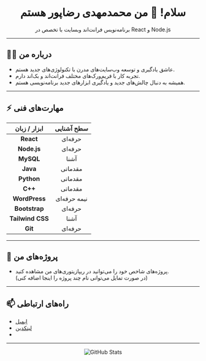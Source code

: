 <!-- Profile README for mohammadmahdirezapur -->

<div align="center">
  <h1>سلام! 👋 من محمدمهدی رضاپور هستم</h1>
  <p>برنامه‌نویس فرانت‌اند وبسایت با تخصص در React و Node.js</p>
</div>

---

## 🧑‍💻 درباره من

- عاشق یادگیری و توسعه وب‌سایت‌های مدرن با تکنولوژی‌های جدید هستم.
- تجربه کار با فریم‌ورک‌های مختلف فرانت‌اند و بک‌اند دارم.
- همیشه به دنبال چالش‌های جدید و یادگیری ابزارهای جدید برنامه‌نویسی هستم.

---

## ⚡ مهارت‌های فنی

<div align="center">
  
| ابزار / زبان | سطح آشنایی |
|:-------------:|:------------:|
| **React** | حرفه‌ای |
| **Node.js** | حرفه‌ای |
| **MySQL** | آشنا |
| **Java** | مقدماتی |
| **Python** | مقدماتی |
| **C++** | مقدماتی |
| **WordPress** | نیمه حرفه‌ای |
| **Bootstrap** | حرفه‌ای |
| **Tailwind CSS** | آشنا |
| **Git** | حرفه‌ای |

</div>

---

## 🚀 پروژه‌های من

- پروژه‌های شاخص خود را می‌توانید در ریپازیتوری‌های من مشاهده کنید.  
  (در صورت تمایل می‌توانی نام چند پروژه را اینجا اضافه کنی)

---

## 📫 راه‌های ارتباطی

- [ایمیل](mohammadmahdirezapur@gmail.com)  
- [لینکدین](www.linkedin.com/in/mohammadmahdi-rezapour-2887292ba)  
-

---

<div align="center">
  <img src="https://github-readme-stats.vercel.app/api?username=mohammadmahdirezapur&show_icons=true&theme=radical" alt="GitHub Stats" />
</div>

